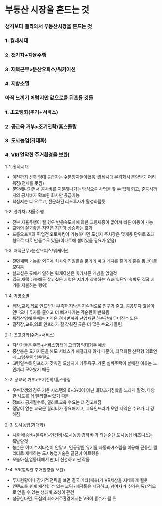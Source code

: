 # 부동산 시장을 흔드는 것

### 생각보다 빨리와서 부동산시장을 흔드는 것
### 1. 월세시대
### 2. 전기차+자율주행
### 3. 재택근무>분산오피스/워케이션
### 4. 지방소멸

### 아직 느끼기 어렵지만 앞으로를 뒤흔들 것들
### 1. 초고령화(주거+서비스)
### 2. 공교육 거부>조기진학/홈스쿨링
### 3. 도시농업(거대화)
### 4. VR(열악한 주거환경을 보완)

1-1. 월세시대
- 이전까지 신축 임대 공급자는 수분양자들이었음. 월세시대 본격화시 분양받기 어려워짐(전세를 못낌)
- 분양해나가면서 공사비를 지불해나가는 방식으론 사업을 할 수 없게 되고, 준공시까지의 공사비가 확보된 회사만 공급가능
- 핵심지는 더 오르고, 전문화된 리츠투자가 활성화될듯

1-2. 전기차+자율주행
- 전부 자율주행이 될 경우 반응속도차에 의한 교통체증이 없어져 빠른 이동이 가능
- 교외의 살기좋은 지역은 지가가 상승하는 효과
- 드롭오프후와 픽업전 오토파킹이 가능하다면 도심지 주차장은 몇개동 단위로 초대형으로 따로 만들수도 있음(아파트에 붙어있을 필요가 없음)


1-3. 재택근무>분산오피스/워케이션
- 전면재택 가능한 외국계 회사의 직원들은 물가가 싸고 레저를 즐기기 좋은 동남아로 모여듬
- 살고싶은 곳에서 일하는 워케이션은 휴가시즌 개념을 없앨것
- 결국 재택 가능해도 살고싶은 지역은 지가가 상승하는 효과(일단위 숙박도 결국 지가를 지불하는 행위)


1-4. 지방소멸
- 직장,교육,의료 인프라가 부족한 지방은 지속적으로 인구가 줄고, 공공투자 효율이 안나오니 투자를 줄이고 더 빠져나가는 악순환이 반복됨
- 특정산업에 목매는 지역은 경기변화와 산업재편 한순간에 무너질수 있음
- 결직장,교육,의료 인프라가 잘 갖춰진 곳은 더 많은 수요가 몰림


2-1. 초고령화(주거+서비스)
- 자산가들은 주복+서비스형태의 고급형 임대거주 예상
- 중산층은 모기지론을 해도 서비스가 해결되지 않기 때문에, 최적화된 신탁형 의료연계 고령주택 입주필요
- 고령일수록 인프라가 갖춰진 도심지에 거주욕구. 기존 실버주택이 실패한 이유는 노인끼리 모아놨기 때문



2-2. 공교육 거부>조기진학/홈스쿨링
- 우수학생의 경우 기존 시스템의 6+3+3이 아닌 대학조기진학을 노리게 될것. 다양한 시도를 더 빨리할수 있기 때문
- 정보가 공개될수록, 엘리트교육 수요는 더 견고해짐
- 정답이 없는 교육은 퀄리티가 중요해지고, 교육인프라가 모인 지역은 수요가 더 강해짐


2-3. 도시농업(거대화)
- 시골 배송비+물류비+인건비>도시농장 경작비 가 되는순간 도시농업 비즈니스는 폭발할것
- 농촌은 이미 수지타산이 안맞고, 인공광원,유기물,자동화시스템을 이용해 균등한 퀄리티로 재배하는 도시농업기술은 끝단에 이르렀음
- 오늘아침,옆동네에서 딴,더 신선하고 싼 작물


2-4. VR(열악한 주거환경을 보완)
- 투자현황이나 장기적 전략을 보면 결국 메타(페북)가 VR세상을 지배하게 될듯
- 컨텐츠를 쉽게 제작할 수 있는 코딩+제작툴을 제공하고, 참여자가 수익을 폭발적으로 얻을 수 있는 생태계 조성이 관건
- 성공한다면, 도심의 최소거주환경에서는 VR이 필수가 될 듯
